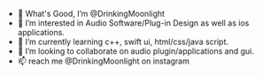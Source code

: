 - 👋 What's Good, I’m @DrinkingMoonlight
- 👀 I’m interested in Audio Software/Plug-in Design as well as ios applications.
- 🌱 I’m currently learning c++, swift ui, html/css/java script.
- 💞️ I’m looking to collaborate on audio plugin/applications and gui.
- 📫 reach me @DrinkingMoonlight on instagram

<!---
DrinkingMoonlight/DrinkingMoonlight is a ✨ special ✨ repository because its `README.md` (this file) appears on your GitHub profile.
You can click the Preview link to take a look at your changes.
--->
